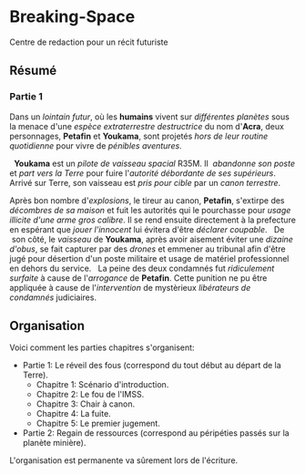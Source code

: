 # Breaking-Space
Centre de redaction pour un récit futuriste
## Résumé
### Partie 1
Dans un *lointain futur*, où les **humains** vivent sur *différentes planètes* sous la menace d'une *espèce extraterrestre destructrice* du nom d'**Acra**, deux personnages, **Petafin** et **Youkama**, sont projetés *hors de leur routine quotidienne* pour vivre de *pénibles aventures*.

 
**Youkama** est un *pilote de vaisseau spacial* R35M. 
Il  *abandonne son poste* et *part vers la Terre* pour fuire l'*autorité débordante de ses supérieurs*. 
Arrivé sur Terre, son vaisseau est *pris pour cible* par un *canon terrestre*. 

Après bon nombre d'*explosions*, le tireur au canon, **Petafin**, s'extirpe des *décombres de sa maison* et fuit les autorités qui le pourchasse pour *usage illicite d'une arme gros calibre*. 
Il se rend ensuite directement à la prefecture en espérant que *jouer l'innocent* lui évitera d'être *déclarer coupable*.
 
De  son côté, le *vaisseau* de **Youkama**, après avoir aisement éviter une *dizaine d'obus*, se fait capturer par des *drones* et emmener au tribunal afin d'être jugé pour désertion d'un poste militaire et usage de matériel professionnel en dehors du service.
 
La peine des deux condamnés fut *ridiculement surfaite* à cause de l'*arrogance*<!--Je cherchait un autre mot--> de **Petafin**. 
Cette punition ne pu être appliquée à cause de l'*intervention* de mystèrieux *libérateurs de condamnés* judiciaires. 
## Organisation
<!--organisation en parties et chapitres proposé par Felecarp-->
Voici comment les parties  chapitres s'organisent:
- Partie 1: Le réveil des fous (correspond du tout début au départ de la Terre).
  - Chapitre 1: Scénario d'introduction. 
  -  Chapitre 2: Le fou de l'IMSS. 
  -  Chapitre 3: Chair à canon. 
  -  Chapitre 4: La fuite. 
  - Chapitre 5: Le premier jugement.
- Partie 2: Regain de ressources (correspond au péripéties passés sur la planète minière).

L'organisation est permanente va sûrement lors de l'écriture.
